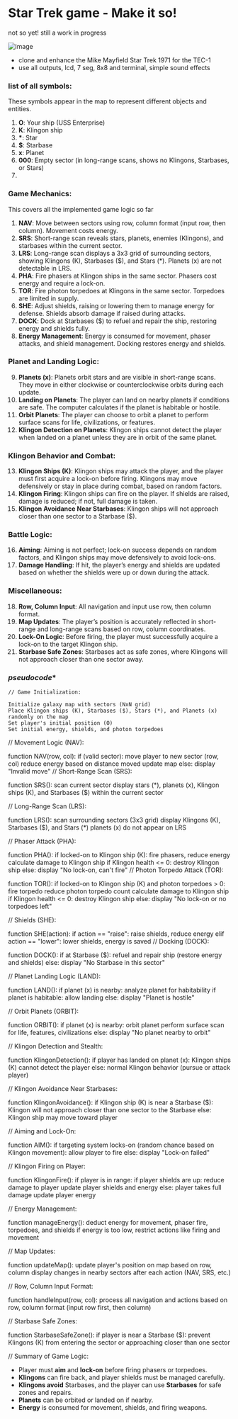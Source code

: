 # Star Trek game - Make it so!

not so yet! still a work in progress


![image](https://github.com/user-attachments/assets/4a36ce61-d774-4ce3-bb17-0ea3bcf334d0)

- clone and enhance the Mike Mayfield Star Trek 1971 for the TEC-1
- use all outputs, lcd, 7 seg, 8x8 and terminal, simple sound effects

### list of all symbols:
These symbols appear in the map to represent different objects and entities.

1. **O**: Your ship (USS Enterprise)
2. **K**: Klingon ship
3. **\***: Star
4. **$**: Starbase
5. **x**: Planet
6. **000**: Empty sector (in long-range scans, shows no Klingons, Starbases, or Stars)
7. 


 

### Game Mechanics:
This covers all the implemented game logic so far

1. **NAV**: Move between sectors using row, column format (input row, then column). Movement costs energy.
2. **SRS**: Short-range scan reveals stars, planets, enemies (Klingons), and starbases within the current sector.
3. **LRS**: Long-range scan displays a 3x3 grid of surrounding sectors, showing Klingons (K), Starbases ($), and Stars (*). Planets (x) are not detectable in LRS.
4. **PHA**: Fire phasers at Klingon ships in the same sector. Phasers cost energy and require a lock-on.
5. **TOR**: Fire photon torpedoes at Klingons in the same sector. Torpedoes are limited in supply.
6. **SHE**: Adjust shields, raising or lowering them to manage energy for defense. Shields absorb damage if raised during attacks.
7. **DOCK**: Dock at Starbases ($) to refuel and repair the ship, restoring energy and shields fully.
8. **Energy Management**: Energy is consumed for movement, phaser attacks, and shield management. Docking restores energy and shields.

### Planet and Landing Logic:
9. **Planets (x)**: Planets orbit stars and are visible in short-range scans. They move in either clockwise or counterclockwise orbits during each update.
10. **Landing on Planets**: The player can land on nearby planets if conditions are safe. The computer calculates if the planet is habitable or hostile.
11. **Orbit Planets**: The player can choose to orbit a planet to perform surface scans for life, civilizations, or features.
12. **Klingon Detection on Planets**: Klingon ships cannot detect the player when landed on a planet unless they are in orbit of the same planet.

### Klingon Behavior and Combat:
13. **Klingon Ships (K)**: Klingon ships may attack the player, and the player must first acquire a lock-on before firing. Klingons may move defensively or stay in place during combat, based on random factors.
14. **Klingon Firing**: Klingon ships can fire on the player. If shields are raised, damage is reduced; if not, full damage is taken.
15. **Klingon Avoidance Near Starbases**: Klingon ships will not approach closer than one sector to a Starbase ($).

### Battle Logic:
16. **Aiming**: Aiming is not perfect; lock-on success depends on random factors, and Klingon ships may move defensively to avoid lock-ons.
17. **Damage Handling**: If hit, the player’s energy and shields are updated based on whether the shields were up or down during the attack.

### Miscellaneous:
18. **Row, Column Input**: All navigation and input use row, then column format.
19. **Map Updates**: The player’s position is accurately reflected in short-range and long-range scans based on row, column coordinates.
20. **Lock-On Logic**: Before firing, the player must successfully acquire a lock-on to the target Klingon ship.
21. **Starbase Safe Zones**: Starbases act as safe zones, where Klingons will not approach closer than one sector away.

 



###  *pseudocode**  
```
// Game Initialization:

Initialize galaxy map with sectors (NxN grid)
Place Klingon ships (K), Starbases ($), Stars (*), and Planets (x) randomly on the map
Set player's initial position (O)
Set initial energy, shields, and photon torpedoes
```

// Movement Logic (NAV):

function NAV(row, col):
    if (valid sector):
        move player to new sector (row, col)
        reduce energy based on distance moved
        update map
    else:
        display "Invalid move"
// Short-Range Scan (SRS):

function SRS():
    scan current sector
    display stars (*), planets (x), Klingon ships (K), and Starbases ($) within the current sector

// Long-Range Scan (LRS):

function LRS():
    scan surrounding sectors (3x3 grid)
    display Klingons (K), Starbases ($), and Stars (*)
    planets (x) do not appear on LRS

// Phaser Attack (PHA):

function PHA():
    if locked-on to Klingon ship (K):
        fire phasers, reduce energy
        calculate damage to Klingon ship
        if Klingon health <= 0:
            destroy Klingon ship
        else:
            display "No lock-on, can't fire"
// Photon Torpedo Attack (TOR):

function TOR():
    if locked-on to Klingon ship (K) and photon torpedoes > 0:
        fire torpedo
        reduce photon torpedo count
        calculate damage to Klingon ship
        if Klingon health <= 0:
            destroy Klingon ship
    else:
        display "No lock-on or no torpedoes left"


// Shields (SHE):

function SHE(action):
    if action == "raise":
        raise shields, reduce energy
    elif action == "lower":
        lower shields, energy is saved
// Docking (DOCK):

function DOCK():
    if at Starbase ($):
        refuel and repair ship (restore energy and shields)
    else:
        display "No Starbase in this sector"

// Planet Landing Logic (LAND):

function LAND():
    if planet (x) is nearby:
        analyze planet for habitability
        if planet is habitable:
            allow landing
        else:
            display "Planet is hostile"

// Orbit Planets (ORBIT):

function ORBIT():
    if planet (x) is nearby:
        orbit planet
        perform surface scan for life, features, civilizations
    else:
        display "No planet nearby to orbit"

// Klingon Detection and Stealth:

function KlingonDetection():
    if player has landed on planet (x):
        Klingon ships (K) cannot detect the player
    else:
        normal Klingon behavior (pursue or attack player)

// Klingon Avoidance Near Starbases:

function KlingonAvoidance():
    if Klingon ship (K) is near a Starbase ($):
        Klingon will not approach closer than one sector to the Starbase
    else:
        Klingon ship may move toward player

// Aiming and Lock-On:

function AIM():
    if targeting system locks-on (random chance based on Klingon movement):
        allow player to fire
    else:
        display "Lock-on failed"

// Klingon Firing on Player:

function KlingonFire():
    if player is in range:
        if player shields are up:
            reduce damage to player
            update player shields and energy
        else:
            player takes full damage
            update player energy

// Energy Management:

function manageEnergy():
    deduct energy for movement, phaser fire, torpedoes, and shields
    if energy is too low, restrict actions like firing and movement

// Map Updates:

function updateMap():
    update player's position on map based on row, column
    display changes in nearby sectors after each action (NAV, SRS, etc.)

// Row, Column Input Format:

function handleInput(row, col):
    process all navigation and actions based on row, column format (input row first, then column)

// Starbase Safe Zones:

function StarbaseSafeZone():
    if player is near a Starbase ($):
        prevent Klingons (K) from entering the sector or approaching closer than one sector

// Summary of Game Logic:
- Player must **aim** and **lock-on** before firing phasers or torpedoes.
- **Klingons** can fire back, and player shields must be managed carefully.
- **Klingons avoid** Starbases, and the player can use **Starbases** for safe zones and repairs.
- **Planets** can be orbited or landed on if nearby.
- **Energy** is consumed for movement, shields, and firing weapons.

```
